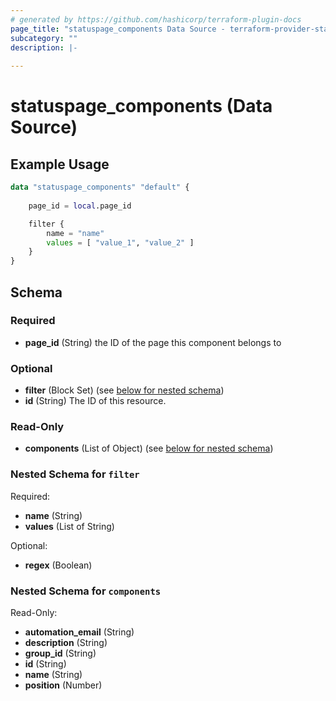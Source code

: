 ```yaml
---
# generated by https://github.com/hashicorp/terraform-plugin-docs
page_title: "statuspage_components Data Source - terraform-provider-statuspage"
subcategory: ""
description: |-
  
---
```


# statuspage_components (Data Source)



## Example Usage

```terraform
data "statuspage_components" "default" {
    
    page_id = local.page_id

    filter {
        name = "name"
        values = [ "value_1", "value_2" ]
    }
}
```

<!-- schema generated by tfplugindocs -->
## Schema

### Required

- **page_id** (String) the ID of the page this component belongs to

### Optional

- **filter** (Block Set) (see [below for nested schema](#nestedblock--filter))
- **id** (String) The ID of this resource.

### Read-Only

- **components** (List of Object) (see [below for nested schema](#nestedatt--components))

<a id="nestedblock--filter"></a>
### Nested Schema for `filter`

Required:

- **name** (String)
- **values** (List of String)

Optional:

- **regex** (Boolean)


<a id="nestedatt--components"></a>
### Nested Schema for `components`

Read-Only:

- **automation_email** (String)
- **description** (String)
- **group_id** (String)
- **id** (String)
- **name** (String)
- **position** (Number)


